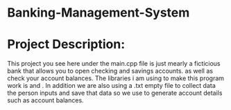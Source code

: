 # Banking-Management-System

# Project Description:
This project you see here under the main.cpp file is just mearly a ficticious bank that allows you to open checking and savings accounts. as well as check your account balances. The libraries i am using to make this program work is <iostream> <cmath> <ctime> <iomanip> <fstream> and <cstdlib>. In addition we are also using a .txt empty file to collect data the person inputs and save that data so we use to generate account details such as account balances. 
